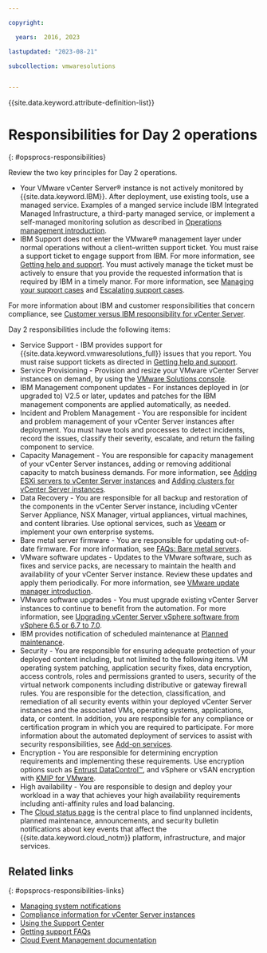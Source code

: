 ```yaml
---

copyright:

  years:  2016, 2023

lastupdated: "2023-08-21"

subcollection: vmwaresolutions


---
```


{{site.data.keyword.attribute-definition-list}}

# Responsibilities for Day 2 operations
{: #opsprocs-responsibilities}

Review the two key principles for Day 2 operations.

* Your VMware vCenter Server® instance is not actively monitored by {{site.data.keyword.IBM}}. After deployment, use existing tools, use a managed service. Examples of a manged service include IBM Integrated Managed Infrastructure, a third-party managed service, or implement a self-managed monitoring solution as described in [Operations management introduction](/docs/vmwaresolutions?topic=vmwaresolutions-opsmgmt-intro).
* IBM Support does not enter the VMware® management layer under normal operations without a client–written support ticket. You must raise a support ticket to engage support from IBM. For more information, see [Getting help and support](/docs/vmwaresolutions?topic=vmwaresolutions-trbl_support). You must actively manage the ticket must be actively to ensure that you provide the requested information that is required by IBM in a timely manor. For more information, see [Managing your support cases](/docs/get-support?topic=get-support-managing-support-cases) and [Escalating support cases](/docs/get-support?topic=get-support-escalation).

For more information about IBM and customer responsibilities that concern compliance, see [Customer versus IBM responsibility for vCenter Server](/docs/vmwaresolutions?topic=vmwaresolutions-vc_compl_info#vc_compl_info-responsibility).

Day 2 responsibilities include the following items:

* Service Support - IBM provides support for {{site.data.keyword.vmwaresolutions_full}} issues that you report. You must raise support tickets as directed in [Getting help and support](/docs/vmwaresolutions?topic=vmwaresolutions-trbl_support).
* Service Provisioning - Provision and resize your VMware vCenter Server instances on demand, by using the [VMware Solutions console](https://cloud.ibm.com/vmware).
* IBM Management component updates - For instances deployed in (or upgraded to) V2.5 or later, updates and patches for the IBM management components are applied automatically, as needed.
* Incident and Problem Management - You are responsible for incident and problem management of your vCenter Server instances after deployment. You must have tools and processes to detect incidents, record the issues, classify their severity, escalate, and return the failing component to service.
* Capacity Management - You are responsible for capacity management of your vCenter Server instances, adding or removing additional capacity to match business demands. For more information, see [Adding ESXi servers to vCenter Server instances](/docs/vmwaresolutions?topic=vmwaresolutions-vc_addingservers) and [Adding clusters for vCenter Server instances](/docs/vmwaresolutions?topic=vmwaresolutions-vc_addingclusters).
* Data Recovery - You are responsible for all backup and restoration of the components in the vCenter Server instance, including vCenter Server Appliance, NSX Manager, virtual appliances, virtual machines, and content libraries. Use optional services, such as [Veeam](/docs/vmwaresolutions?topic=vmwaresolutions-veeamvm_overview) or implement your own enterprise systems.
* Bare metal server firmware - You are responsible for updating out-of-date firmware. For more information, see [FAQs: Bare metal servers](/docs/bare-metal?topic=bare-metal-bm-faq#what-if-my-bare-metal-server-has-out-of-date-firmware-).
* VMware software updates - Updates to the VMware software, such as fixes and service packs, are necessary to maintain the health and availability of your vCenter Server instance. Review these updates and apply them periodically. For more information, see [VMware update manager introduction](/docs/vmwaresolutions?topic=vmwaresolutions-vum-intro).
* VMware software upgrades - You must upgrade existing vCenter Server instances to continue to benefit from the automation. For more information, see [Upgrading vCenter Server vSphere software from vSphere 6.5 or 6.7 to 7.0](/docs/vmwaresolutions?topic=vmwaresolutions-vc_vsphere_70_upgrade).
* IBM provides notification of scheduled maintenance at [Planned maintenance](https://cloud.ibm.com/status?selected=maintenance).
* Security - You are responsible for ensuring adequate protection of your deployed content including, but not limited to the following items. VM operating system patching, application security fixes, data encryption, access controls, roles and permissions granted to users, security of the virtual network components including distributive or gateway firewall rules. You are responsible for the detection, classification, and remediation of all security events within your deployed vCenter Server instances and the associated VMs, operating systems, applications, data, or content. In addition, you are responsible for any compliance or certification program in which you are required to participate. For more information about the automated deployment of services to assist with security responsibilities, see [Add-on services](/docs/vmwaresolutions?topic=vmwaresolutions-getting-started#getting-started-add-on-services).
* Encryption - You are responsible for determining encryption requirements and implementing these requirements. Use encryption options such as [Entrust DataControl™](/docs/vmwaresolutions?topic=vmwaresolutions-entrust-dc_considerations), and vSphere or vSAN encryption with [KMIP for VMware](/docs/vmwaresolutions?topic=vmwaresolutions-kmip_standalone_considerations).
* High availability - You are responsible to design and deploy your workload in a way that achieves your high availability requirements including anti-affinity rules and load balancing.
* The [Cloud status page](/docs/get-support?topic=get-support-viewing-cloud-status) is the central place to find unplanned incidents, planned maintenance, announcements, and security bulletin notifications about key events that affect the {{site.data.keyword.cloud_notm}} platform, infrastructure, and major services.

## Related links
{: #opsprocs-responsibilities-links}

* [Managing system notifications](/docs/vmwaresolutions?topic=vmwaresolutions-notifications)
* [Compliance information for vCenter Server instances](/docs/vmwaresolutions?topic=vmwaresolutions-vc_compl_info)
* [Using the Support Center](/docs/get-support?topic=get-support-using-avatar)
* [Getting support FAQs](/docs/get-support?topic=get-support-get-supportfaq)
* [Cloud Event Management documentation](https://www.ibm.com/docs/en/cem)
